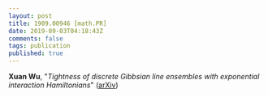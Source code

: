 ```yaml
---
layout: post
title: 1909.00946 [math.PR]
date: 2019-09-03T04:18:43Z
comments: false
tags: publication
published: true
---
```


<b>Xuan Wu</b>, "<i>Tightness of discrete Gibbsian line ensembles with exponential  interaction Hamiltonians</i>" ([arXiv](http://arxiv.org/abs/1909.00946v1))
